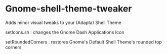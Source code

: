 # Gnome-shell-theme-tweaker
Adds minor visual tweaks to your (Adapta) Shell Theme

setIcons.sh : changes the Gnome Dash Applications Icon

setRoundedCorners : restores Gnome's Default Shell Theme's rounded top corners
